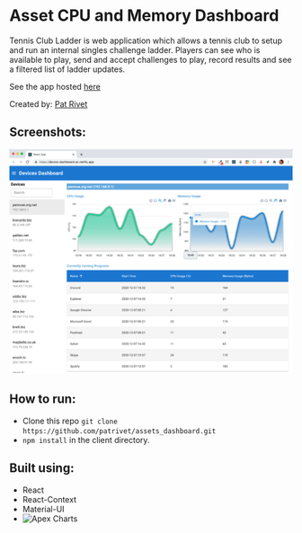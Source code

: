 
# Asset CPU and Memory Dashboard	
Tennis Club Ladder is web application which allows a tennis club to setup and run an internal singles challenge ladder.
Players can see who is available to play, send and accept challenges to play, record results and see a filtered list of ladder updates.

See the app hosted [here](https://device-dashboard-pr.netlify.app)

Created by:  [Pat Rivet](https://www.linkedin.com/in/pat-rivet/)

## Screenshots:
![Screenshot one](/assets/screenshots/Screenshot_1.png)

## How to run:

 - Clone this repo ```git clone https://github.com/patrivet/assets_dashboard.git```
 - ```npm install``` in the client directory.


## Built using:

- React
- React-Context
- Material-UI
- ![Apex Charts](https://apexcharts.com/)
